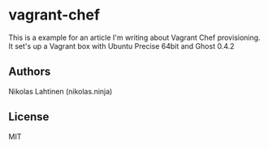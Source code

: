 # vagrant-chef

This is a example for an article I'm writing about Vagrant Chef provisioning.
It set's up a Vagrant box with Ubuntu Precise 64bit and Ghost 0.4.2

## Authors

Nikolas Lahtinen (nikolas.ninja)

## License

MIT